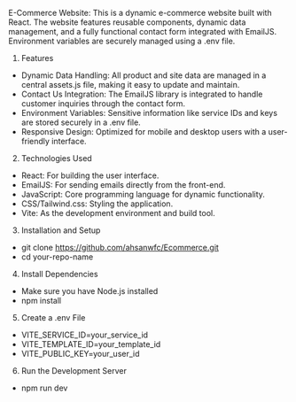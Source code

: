 E-Commerce Website:
This is a dynamic e-commerce website built with React. The website features reusable components, dynamic data management, and a fully functional contact form integrated with EmailJS. Environment variables are securely managed using a .env file.

1. Features

- Dynamic Data Handling: All product and site data are managed in a central assets.js file, making it easy to update and maintain.
- Contact Us Integration: The EmailJS library is integrated to handle customer inquiries through the contact form.
- Environment Variables: Sensitive information like service IDs and keys are stored securely in a .env file.
- Responsive Design: Optimized for mobile and desktop users with a user-friendly interface.

2. Technologies Used

- React: For building the user interface.
- EmailJS: For sending emails directly from the front-end.
- JavaScript: Core programming language for dynamic functionality.
- CSS/Tailwind.css: Styling the application.
- Vite: As the development environment and build tool.

3. Installation and Setup

- git clone https://github.com/ahsanwfc/Ecommerce.git
- cd your-repo-name

4. Install Dependencies

- Make sure you have Node.js installed
- npm install

5. Create a .env File

- VITE_SERVICE_ID=your_service_id
- VITE_TEMPLATE_ID=your_template_id
- VITE_PUBLIC_KEY=your_user_id

6. Run the Development Server

- npm run dev
